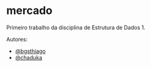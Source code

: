 # mercado
Primeiro trabalho da disciplina de Estrutura de Dados 1.

Autores:
* [@bgsthiago](https://github.com/bgsthiago)
* [@chaduka](https://github.com/chaduka)
